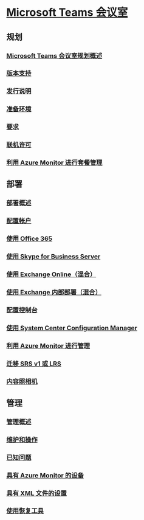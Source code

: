 # [Microsoft Teams 会议室](index.md)
## 规划
### [Microsoft Teams 会议室规划概述](skype-room-systems-v2-0.md)
### [版本支持](srs2-lifecycle-support.md)
### [发行说明](srs2-release-note.md)
### [准备环境](srs-v2-prep.md)
### [要求](requirements.md)
### [联机许可](skype-room-systems-v2.md)
### [利用 Azure Monitor 进行套餐管理](azure-monitor-plan.md)

## 部署
### [部署概述](room-systems-v2.md)
### [配置帐户](room-systems-v2-configure-accounts.md)
### [使用 Office 365](with-office-365.md)
### [使用 Skype for Business Server](with-skype-for-business-server-2015.md)
### [使用 Exchange Online（混合）](with-exchange-online.md)
### [使用 Exchange 内部部署（混合）](with-exchange-on-premises.md)
### [配置控制台](console.md)
### [使用 System Center Configuration Manager](room-systems-scale.md)
### [利用 Azure Monitor 进行管理](azure-monitor-deploy.md)
### [迁移 SRS v1 或 LRS](lrs-migration.md)
### [内容照相机](content-camera.md)

## 管理
### [管理概述](skype-room-systems-v2.md)
### [维护和操作](room-systems-v2-operations.md)
### [已知问题](known-issues.md)
### [具有 Azure Monitor 的设备](azure-monitor-manage.md)
### [具有 XML 文件的设置](xml-config-file.md)
### [使用恢复工具](recovery-tool.md)


